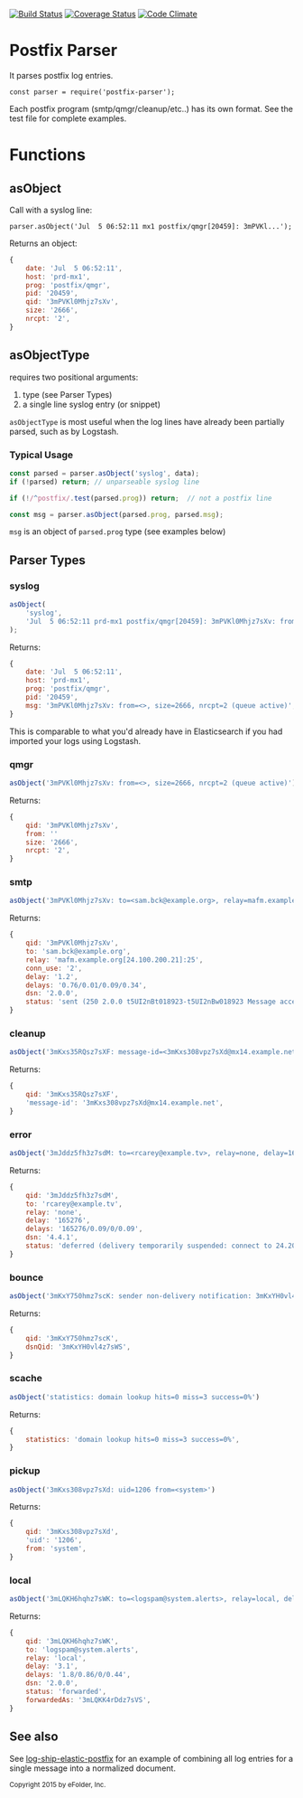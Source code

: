 [![Build Status][ci-img]][ci-url]
[![Coverage Status][cov-img]][cov-url]
[![Code Climate][clim-img]][clim-url]

# Postfix Parser

It parses postfix log entries.

    const parser = require('postfix-parser');

Each postfix program (smtp/qmgr/cleanup/etc..) has its own format. See the test file for complete examples.

# Functions

## asObject

Call with a syslog line:

    parser.asObject('Jul  5 06:52:11 mx1 postfix/qmgr[20459]: 3mPVKl...');

Returns an object:

````js
{
    date: 'Jul  5 06:52:11',
    host: 'prd-mx1',
    prog: 'postfix/qmgr',
    pid: '20459',
    qid: '3mPVKl0Mhjz7sXv',
    size: '2666',
    nrcpt: '2',
}
````

## asObjectType

requires two positional arguments:

1. type (see Parser Types)
2. a single line syslog entry (or snippet)

`asObjectType` is most useful when the log lines have already been partially parsed, such as by Logstash.

### Typical Usage

```js
const parsed = parser.asObject('syslog', data);
if (!parsed) return; // unparseable syslog line

if (!/^postfix/.test(parsed.prog)) return;  // not a postfix line

const msg = parser.asObject(parsed.prog, parsed.msg);
```

`msg` is an object of `parsed.prog` type (see examples below)


## Parser Types

### syslog

```js
asObject(
    'syslog',
    'Jul  5 06:52:11 prd-mx1 postfix/qmgr[20459]: 3mPVKl0Mhjz7sXv: from=<>, size=2666, nrcpt=2 (queue active)'
);
```

Returns:

```js
{
    date: 'Jul  5 06:52:11',
    host: 'prd-mx1',
    prog: 'postfix/qmgr',
    pid: '20459',
    msg: '3mPVKl0Mhjz7sXv: from=<>, size=2666, nrcpt=2 (queue active)',
}
```

This is comparable to what you'd already have in Elasticsearch if you had imported your logs using Logstash.

### qmgr

```js
asObject('3mPVKl0Mhjz7sXv: from=<>, size=2666, nrcpt=2 (queue active)');
```

Returns:

```js
{
    qid: '3mPVKl0Mhjz7sXv',
    from: ''
    size: '2666',
    nrcpt: '2',
}
```

### smtp

```js
asObject('3mPVKl0Mhjz7sXv: to=<sam.bck@example.org>, relay=mafm.example.org[24.100.200.21]:25, conn_use=2, delay=1.2, delays=0.76/0.01/0.09/0.34, dsn=2.0.0, status=sent (250 2.0.0 t5UI2nBt018923-t5UI2nBw018923 Message accepted for delivery)');
```

Returns:

```js
{
    qid: '3mPVKl0Mhjz7sXv',
    to: 'sam.bck@example.org',
    relay: 'mafm.example.org[24.100.200.21]:25',
    conn_use: '2',
    delay: '1.2',
    delays: '0.76/0.01/0.09/0.34',
    dsn: '2.0.0',
    status: 'sent (250 2.0.0 t5UI2nBt018923-t5UI2nBw018923 Message accepted for delivery)',
}
```

### cleanup

```js
asObject('3mKxs35RQsz7sXF: message-id=<3mKxs308vpz7sXd@mx14.example.net>');
```

Returns:

```js
{
    qid: '3mKxs35RQsz7sXF',
    'message-id': '3mKxs308vpz7sXd@mx14.example.net',
}
```

### error

```js
asObject('3mJddz5fh3z7sdM: to=<rcarey@example.tv>, relay=none, delay=165276, delays=165276/0.09/0/0.09, dsn=4.4.1, status=deferred (delivery temporarily suspended: connect to 24.200.177.247[24.200.177.247]:25: Connection timed out)')
```

Returns:

```js
{
    qid: '3mJddz5fh3z7sdM',
    to: 'rcarey@example.tv',
    relay: 'none',
    delay: '165276',
    delays: '165276/0.09/0/0.09',
    dsn: '4.4.1',
    status: 'deferred (delivery temporarily suspended: connect to 24.200.177.247[24.200.177.247]:25: Connection timed out)',
}
```

### bounce

```js
asObject('3mKxY750hmz7scK: sender non-delivery notification: 3mKxYH0vl4z7sWS')
```

Returns:

```js
{
    qid: '3mKxY750hmz7scK',
    dsnQid: '3mKxYH0vl4z7sWS',
}
```

### scache

```js
asObject('statistics: domain lookup hits=0 miss=3 success=0%')
```

Returns:

```js
{
    statistics: 'domain lookup hits=0 miss=3 success=0%',
}
```

### pickup

```js
asObject('3mKxs308vpz7sXd: uid=1206 from=<system>')
```

Returns:

```js
{
    qid: '3mKxs308vpz7sXd',
    'uid': '1206',
    from: 'system',
}
```

### local

```js
asObject('3mLQKH6hqhz7sWK: to=<logspam@system.alerts>, relay=local, delay=3.1, delays=1.8/0.86/0/0.44, dsn=2.0.0, status=sent (forwarded as 3mLQKK4rDdz7sVS)')
```

Returns:

```js
{
    qid: '3mLQKH6hqhz7sWK',
    to: 'logspam@system.alerts',
    relay: 'local',
    delay: '3.1',
    delays: '1.8/0.86/0/0.44',
    dsn: '2.0.0',
    status: 'forwarded',
    forwardedAs: '3mLQKK4rDdz7sVS',
}
```


## See also

See [log-ship-elastic-postfix](https://github.com/msimerson/log-ship-elastic-postfix) for an example of combining all log entries for a single message into a normalized document.


<sub>Copyright 2015 by eFolder, Inc.</sub>

[ci-img]: https://travis-ci.org/msimerson/postfix-parser.svg
[ci-url]: https://travis-ci.org/msimerson/postfix-parser
[cov-img]: https://codecov.io/github/msimerson/postfix-parser/coverage.svg?branch=master
[cov-url]: https://codecov.io/github/msimerson/postfix-parser?branch=master
[clim-img]: https://codeclimate.com/github/msimerson/postfix-parser/badges/gpa.svg
[clim-url]: https://codeclimate.com/github/msimerson/postfix-parser
